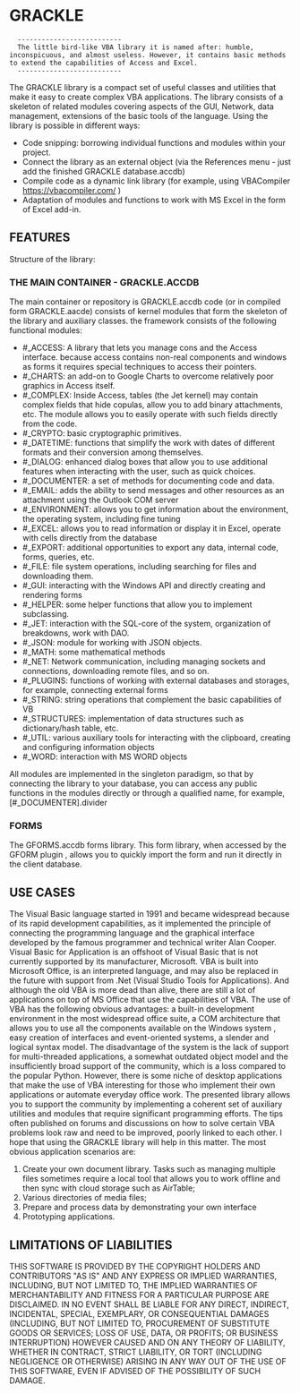 # GRACKLE
      --------------------------
      The little bird-like VBA library it is named after: humble, inconspicuous, and almost useless. However, it contains basic methods to extend the capabilities of Access and Excel.
      --------------------------
      
The GRACKLE  library is a compact set of useful classes and utilities that make it easy to create complex VBA  applications. The library consists of a skeleton of related modules covering aspects of the GUI, Network, data management, extensions of the basic tools of the language.
   Using the library is possible in different ways:
-	Code snipping: borrowing individual functions and modules within your project.
-	Connect the library as an external object (via the References menu - just add the finished GRACKLE database.accdb)
-	Compile code as a dynamic link library (for example, using VBACompiler https://vbacompiler.com/ )
-	Adaptation of modules and functions to work with MS Excel in the form of Excel add-in.

## FEATURES

Structure of the library:
### THE MAIN CONTAINER - GRACKLE.ACCDB
The main container or repository is GRACKLE.accdb code (or in compiled form GRACKLE.aacde)  consists of kernel modules that form the skeleton of the library and auxiliary classes. the framework consists of the following functional modules:
  *	#_ACCESS: A library that lets you manage cons and the Access interface.  because access contains non-real components and windows as forms it requires special techniques to access their pointers.
  *	#_CHARTS: an add-on to Google Charts to overcome relatively poor graphics in Access itself. 
  *	#_COMPLEX: Inside Access, tables (the Jet kernel) may contain complex fields that hide copulas, allow you to add binary attachments, etc. The module allows you to easily operate with such fields directly from the code.
  *	#_CRYPTO: basic cryptographic primitives.
  *	#_DATETIME: functions that simplify the work with dates of different formats and their conversion among themselves.
  *	#_DIALOG: enhanced dialog boxes that allow you to use additional features when interacting with the user, such as quick choices. 
  *	#_DOCUMENTER: a set of methods for documenting code and data.
  *	#_EMAIL: adds the ability to send messages and other resources as an attachment using the Outlook COM server 
  *	#_ENVIRONMENT: allows you to get information about the environment, the operating system, including fine tuning
  *	#_EXCEL: allows you to read information or display it in Excel, operate with cells directly from the database
  *	#_EXPORT: additional opportunities to export any data, internal code, forms, queries, etc.
  *	#_FILE: file system operations, including searching for files and downloading them.
  *	#_GUI: interacting with the Windows API and directly creating and rendering forms
  *	#_HELPER: some helper functions that allow you to implement subclassing.
  *	#_JET: interaction with the SQL-core of the system, organization of breakdowns, work with DAO.
  *	#_JSON: module for working with JSON objects.
  *	#_MATH: some mathematical methods
  *	#_NET: Network communication, including managing sockets and connections, downloading remote files, and so on.
  *	#_PLUGINS: functions of working with external databases and storages, for example, connecting external forms
  *	#_STRING: string operations that complement the basic capabilities of VB
  *	#_STRUCTURES: implementation of data structures such as dictionary/hash table, etc.
  *	#_UTIL: various auxiliary tools for interacting with the clipboard, creating and configuring information objects
  *	#_WORD: interaction with MS WORD objects
 
All modules are implemented in the singleton paradigm, so that by connecting the library to your database, you can access any public functions in the modules directly or through a qualified name, for example, [#_DOCUMENTER].divider

### FORMS
   The GFORMS.accdb  forms library. This form library, when accessed by the GFORM plugin  , allows you to quickly import the form and run it directly in the client database.


## USE CASES
The Visual Basic  language started in 1991 and became widespread because of its rapid development capabilities, as it implemented the principle of connecting the programming language and the graphical interface developed by the famous programmer and technical writer Alan Cooper.  Visual Basic for Application is an offshoot of Visual Basic that is not currently supported by its manufacturer, Microsoft. VBA is built into Microsoft Office, is an interpreted language, and may also be replaced in the future with support from .Net (Visual Studio Tools for Applications).  And although the old VBA is more dead than alive, there are still a lot of applications on top of MS Office that use the capabilities of VBA.
The use of VBA has the following obvious advantages: a built-in development environment in the most widespread office suite, a COM architecture that allows you to use all the components available on the Windows  system  , easy creation of interfaces and event-oriented systems, a slender and logical syntax model.
The disadvantage of the system is the lack of support for multi-threaded applications, a somewhat outdated object model and the insufficiently broad support of the community, which is a loss compared to the popular Python.  However, there is some niche of desktop applications that make the use of VBA interesting for those who implement their own applications or automate everyday office work.
The presented library allows you to support the community by implementing a coherent set of auxiliary utilities and modules that require significant programming efforts. The tips often published on forums and discussions on how to solve certain VBA  problems look raw and need to be improved, poorly linked to each other. I hope that using the GRACKLE  library will help in this matter.
The most obvious application scenarios are:
  1.	Create your own document library. Tasks such as managing multiple files sometimes require a local tool that allows you to work offline and then sync with cloud storage such as AirTable;
  2.	Various directories of media files;
  3.	Prepare and process data by demonstrating your own interface
  4.	Prototyping applications.

## LIMITATIONS OF LIABILITIES
   THIS SOFTWARE IS PROVIDED BY THE COPYRIGHT HOLDERS AND CONTRIBUTORS "AS IS" AND     ANY EXPRESS OR IMPLIED WARRANTIES, INCLUDING, BUT NOT LIMITED TO, THE IMPLIED WARRANTIES OF MERCHANTABILITY AND FITNESS FOR A PARTICULAR PURPOSE ARE DISCLAIMED. IN NO EVENT SHALL <COPYRIGHT HOLDER> BE LIABLE FOR ANY DIRECT, INDIRECT, INCIDENTAL, SPECIAL, EXEMPLARY, OR CONSEQUENTIAL DAMAGES  (INCLUDING, BUT NOT LIMITED TO, PROCUREMENT OF SUBSTITUTE GOODS OR SERVICES;   LOSS OF USE, DATA, OR PROFITS; OR BUSINESS INTERRUPTION) HOWEVER CAUSED AND ON ANY THEORY OF LIABILITY, WHETHER IN CONTRACT, STRICT LIABILITY, OR TORT    (INCLUDING NEGLIGENCE OR OTHERWISE) ARISING IN ANY WAY OUT OF THE USE OF THIS SOFTWARE, EVEN IF ADVISED OF THE POSSIBILITY OF SUCH DAMAGE.
